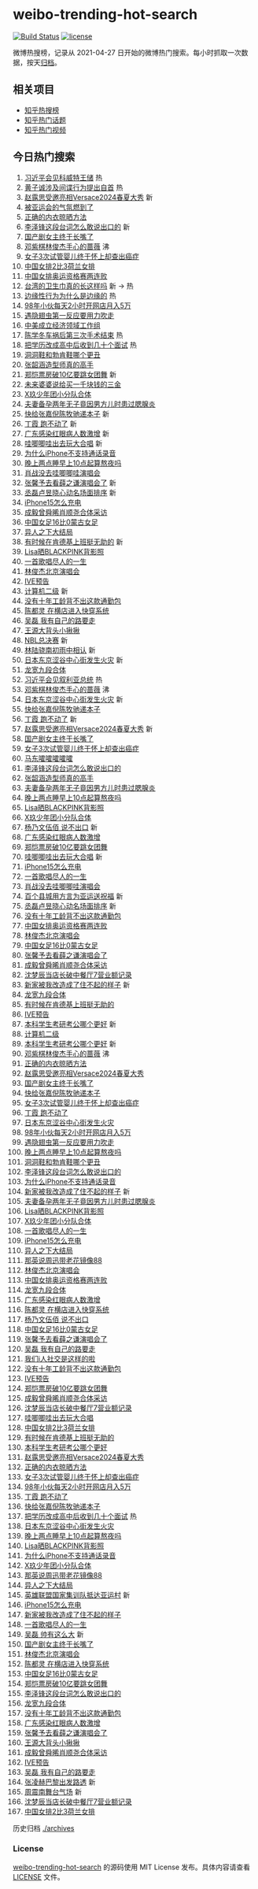 # weibo-trending-hot-search

[![Build Status](https://github.com/justjavac/weibo-trending-hot-search/workflows/ci/badge.svg?branch=master)](https://github.com/justjavac/weibo-trending-hot-search/actions)
[![license](https://img.shields.io/github/license/justjavac/weibo-trending-hot-search)](https://github.com/justjavac/weibo-trending-hot-search/blob/master/LICENSE)

微博热搜榜，记录从 2021-04-27
日开始的微博热门搜索。每小时抓取一次数据，按天[归档](./archives)。

## 相关项目

- [知乎热搜榜](https://github.com/justjavac/zhihu-trending-top-search)
- [知乎热门话题](https://github.com/justjavac/zhihu-trending-hot-questions)
- [知乎热门视频](https://github.com/justjavac/zhihu-trending-hot-video)

## 今日热门搜索

<!-- BEGIN -->
<!-- 最后更新时间 Sat Sep 23 2023 03:10:02 GMT+0800 (China Standard Time) -->

1. [习近平会见科威特王储](https://s.weibo.com//weibo?q=%23%E4%B9%A0%E8%BF%91%E5%B9%B3%E4%BC%9A%E8%A7%81%E7%A7%91%E5%A8%81%E7%89%B9%E7%8E%8B%E5%82%A8%23&Refer=new_time)
   热
1. [黄子诚涉及间谍行为提出自首](https://s.weibo.com//weibo?q=%23%E9%BB%84%E5%AD%90%E8%AF%9A%E6%B6%89%E5%8F%8A%E9%97%B4%E8%B0%8D%E8%A1%8C%E4%B8%BA%E6%8F%90%E5%87%BA%E8%87%AA%E9%A6%96%23&t=31&band_rank=1&Refer=top)
   热
1. [赵露思受邀亮相Versace2024春夏大秀](https://s.weibo.com//weibo?q=%E8%B5%B5%E9%9C%B2%E6%80%9D%E5%8F%97%E9%82%80%E4%BA%AE%E7%9B%B8Versace2024%E6%98%A5%E5%A4%8F%E5%A4%A7%E7%A7%80&t=31&band_rank=2&Refer=top)
   新
1. [被亚运会的气氛燃到了](https://s.weibo.com//weibo?q=%23%E8%A2%AB%E4%BA%9A%E8%BF%90%E4%BC%9A%E7%9A%84%E6%B0%94%E6%B0%9B%E7%87%83%E5%88%B0%E4%BA%86%23&t=31&band_rank=3&Refer=top)
1. [正确的内衣晾晒方法](https://s.weibo.com//weibo?q=%23%E6%AD%A3%E7%A1%AE%E7%9A%84%E5%86%85%E8%A1%A3%E6%99%BE%E6%99%92%E6%96%B9%E6%B3%95%23&t=31&band_rank=4&Refer=top)
1. [李泽锋这段台词怎么敢说出口的](https://s.weibo.com//weibo?q=%23%E6%9D%8E%E6%B3%BD%E9%94%8B%E8%BF%99%E6%AE%B5%E5%8F%B0%E8%AF%8D%E6%80%8E%E4%B9%88%E6%95%A2%E8%AF%B4%E5%87%BA%E5%8F%A3%E7%9A%84%23&t=31&band_rank=5&Refer=top)
   新
1. [国产剧女主终于长嘴了](https://s.weibo.com//weibo?q=%23%E5%9B%BD%E4%BA%A7%E5%89%A7%E5%A5%B3%E4%B8%BB%E7%BB%88%E4%BA%8E%E9%95%BF%E5%98%B4%E4%BA%86%23&t=31&band_rank=6&Refer=top)
1. [邓紫棋林俊杰手心的蔷薇](https://s.weibo.com//weibo?q=%23%E9%82%93%E7%B4%AB%E6%A3%8B%E6%9E%97%E4%BF%8A%E6%9D%B0%E6%89%8B%E5%BF%83%E7%9A%84%E8%94%B7%E8%96%87%23&t=31&band_rank=7&Refer=top)
   沸
1. [女子3次试管婴儿终于怀上却查出癌症](https://s.weibo.com//weibo?q=%23%E5%A5%B3%E5%AD%903%E6%AC%A1%E8%AF%95%E7%AE%A1%E5%A9%B4%E5%84%BF%E7%BB%88%E4%BA%8E%E6%80%80%E4%B8%8A%E5%8D%B4%E6%9F%A5%E5%87%BA%E7%99%8C%E7%97%87%23&t=31&band_rank=8&Refer=top)
1. [中国女排2比3荷兰女排](https://s.weibo.com//weibo?q=%23%E4%B8%AD%E5%9B%BD%E5%A5%B3%E6%8E%922%E6%AF%943%E8%8D%B7%E5%85%B0%E5%A5%B3%E6%8E%92%23&t=31&band_rank=9&Refer=top)
1. [中国女排奥运资格赛两连败](https://s.weibo.com//weibo?q=%23%E4%B8%AD%E5%9B%BD%E5%A5%B3%E6%8E%92%E5%A5%A5%E8%BF%90%E8%B5%84%E6%A0%BC%E8%B5%9B%E4%B8%A4%E8%BF%9E%E8%B4%A5%23&t=31&band_rank=10&Refer=top)
1. [台湾的卫生巾真的长这样吗](https://s.weibo.com//weibo?q=%23%E5%8F%B0%E6%B9%BE%E7%9A%84%E5%8D%AB%E7%94%9F%E5%B7%BE%E7%9C%9F%E7%9A%84%E9%95%BF%E8%BF%99%E6%A0%B7%E5%90%97%23&t=31&band_rank=11&Refer=top)
   新 -> 热
1. [边缘性行为为什么是边缘的](https://s.weibo.com//weibo?q=%E8%BE%B9%E7%BC%98%E6%80%A7%E8%A1%8C%E4%B8%BA%E4%B8%BA%E4%BB%80%E4%B9%88%E6%98%AF%E8%BE%B9%E7%BC%98%E7%9A%84&t=31&band_rank=12&Refer=top)
   热
1. [98年小伙每天2小时开网店月入5万](https://s.weibo.com//weibo?q=%2398%E5%B9%B4%E5%B0%8F%E4%BC%99%E6%AF%8F%E5%A4%A92%E5%B0%8F%E6%97%B6%E5%BC%80%E7%BD%91%E5%BA%97%E6%9C%88%E5%85%A55%E4%B8%87%23&t=31&band_rank=13&Refer=top)
1. [遇隐翅虫第一反应要用力吹走](https://s.weibo.com//weibo?q=%23%E9%81%87%E9%9A%90%E7%BF%85%E8%99%AB%E7%AC%AC%E4%B8%80%E5%8F%8D%E5%BA%94%E8%A6%81%E7%94%A8%E5%8A%9B%E5%90%B9%E8%B5%B0%23&t=31&band_rank=14&Refer=top)
1. [中美成立经济领域工作组](https://s.weibo.com//weibo?q=%23%E4%B8%AD%E7%BE%8E%E6%88%90%E7%AB%8B%E7%BB%8F%E6%B5%8E%E9%A2%86%E5%9F%9F%E5%B7%A5%E4%BD%9C%E7%BB%84%23&t=31&band_rank=15&Refer=top)
1. [陈学冬车祸后第三次手术结束](https://s.weibo.com//weibo?q=%23%E9%99%88%E5%AD%A6%E5%86%AC%E8%BD%A6%E7%A5%B8%E5%90%8E%E7%AC%AC%E4%B8%89%E6%AC%A1%E6%89%8B%E6%9C%AF%E7%BB%93%E6%9D%9F%23&t=31&band_rank=16&Refer=top)
   热
1. [把学历改成高中后收到几十个面试](https://s.weibo.com//weibo?q=%23%E6%8A%8A%E5%AD%A6%E5%8E%86%E6%94%B9%E6%88%90%E9%AB%98%E4%B8%AD%E5%90%8E%E6%94%B6%E5%88%B0%E5%87%A0%E5%8D%81%E4%B8%AA%E9%9D%A2%E8%AF%95%23&t=31&band_rank=17&Refer=top)
   热
1. [洞洞鞋和勃肯鞋哪个更丑](https://s.weibo.com//weibo?q=%23%E6%B4%9E%E6%B4%9E%E9%9E%8B%E5%92%8C%E5%8B%83%E8%82%AF%E9%9E%8B%E5%93%AA%E4%B8%AA%E6%9B%B4%E4%B8%91%23&t=31&band_rank=18&Refer=top)
1. [张韶涵造型师真的高手](https://s.weibo.com//weibo?q=%E5%BC%A0%E9%9F%B6%E6%B6%B5%E9%80%A0%E5%9E%8B%E5%B8%88%E7%9C%9F%E7%9A%84%E9%AB%98%E6%89%8B&t=31&band_rank=19&Refer=top)
1. [郑恺票房破10亿要跳女团舞](https://s.weibo.com//weibo?q=%23%E9%83%91%E6%81%BA%E7%A5%A8%E6%88%BF%E7%A0%B410%E4%BA%BF%E8%A6%81%E8%B7%B3%E5%A5%B3%E5%9B%A2%E8%88%9E%23&t=31&band_rank=20&Refer=top)
   新
1. [未来婆婆说给买一千块钱的三金](https://s.weibo.com//weibo?q=%23%E6%9C%AA%E6%9D%A5%E5%A9%86%E5%A9%86%E8%AF%B4%E7%BB%99%E4%B9%B0%E4%B8%80%E5%8D%83%E5%9D%97%E9%92%B1%E7%9A%84%E4%B8%89%E9%87%91%23&t=31&band_rank=21&Refer=top)
1. [X玖少年团小分队合体](https://s.weibo.com//weibo?q=%23X%E7%8E%96%E5%B0%91%E5%B9%B4%E5%9B%A2%E5%B0%8F%E5%88%86%E9%98%9F%E5%90%88%E4%BD%93%23&t=31&band_rank=22&Refer=top)
1. [夫妻备孕两年无子竟因男方儿时患过腮腺炎](https://s.weibo.com//weibo?q=%23%E5%A4%AB%E5%A6%BB%E5%A4%87%E5%AD%95%E4%B8%A4%E5%B9%B4%E6%97%A0%E5%AD%90%E7%AB%9F%E5%9B%A0%E7%94%B7%E6%96%B9%E5%84%BF%E6%97%B6%E6%82%A3%E8%BF%87%E8%85%AE%E8%85%BA%E7%82%8E%23&t=31&band_rank=23&Refer=top)
1. [快给张嘉倪陈牧驰递本子](https://s.weibo.com//weibo?q=%23%E5%BF%AB%E7%BB%99%E5%BC%A0%E5%98%89%E5%80%AA%E9%99%88%E7%89%A7%E9%A9%B0%E9%80%92%E6%9C%AC%E5%AD%90%23&t=31&band_rank=24&Refer=top)
   新
1. [丁霞 跑不动了](https://s.weibo.com//weibo?q=%E4%B8%81%E9%9C%9E%20%E8%B7%91%E4%B8%8D%E5%8A%A8%E4%BA%86&t=31&band_rank=25&Refer=top)
   新
1. [广东感染红眼病人数激增](https://s.weibo.com//weibo?q=%23%E5%B9%BF%E4%B8%9C%E6%84%9F%E6%9F%93%E7%BA%A2%E7%9C%BC%E7%97%85%E4%BA%BA%E6%95%B0%E6%BF%80%E5%A2%9E%23&t=31&band_rank=26&Refer=top)
   新
1. [哇唧唧哇出去玩大合唱](https://s.weibo.com//weibo?q=%E5%93%87%E5%94%A7%E5%94%A7%E5%93%87%E5%87%BA%E5%8E%BB%E7%8E%A9%E5%A4%A7%E5%90%88%E5%94%B1&t=31&band_rank=27&Refer=top)
   新
1. [为什么iPhone不支持通话录音](https://s.weibo.com//weibo?q=%23%E4%B8%BA%E4%BB%80%E4%B9%88iPhone%E4%B8%8D%E6%94%AF%E6%8C%81%E9%80%9A%E8%AF%9D%E5%BD%95%E9%9F%B3%23&t=31&band_rank=28&Refer=top)
1. [晚上两点睡早上10点起算熬夜吗](https://s.weibo.com//weibo?q=%23%E6%99%9A%E4%B8%8A%E4%B8%A4%E7%82%B9%E7%9D%A1%E6%97%A9%E4%B8%8A10%E7%82%B9%E8%B5%B7%E7%AE%97%E7%86%AC%E5%A4%9C%E5%90%97%23&t=31&band_rank=29&Refer=top)
1. [肖战没去哇唧唧哇演唱会](https://s.weibo.com//weibo?q=%23%E8%82%96%E6%88%98%E6%B2%A1%E5%8E%BB%E5%93%87%E5%94%A7%E5%94%A7%E5%93%87%E6%BC%94%E5%94%B1%E4%BC%9A%23&t=31&band_rank=30&Refer=top)
1. [张馨予去看薛之谦演唱会了](https://s.weibo.com//weibo?q=%23%E5%BC%A0%E9%A6%A8%E4%BA%88%E5%8E%BB%E7%9C%8B%E8%96%9B%E4%B9%8B%E8%B0%A6%E6%BC%94%E5%94%B1%E4%BC%9A%E4%BA%86%23&t=31&band_rank=31&Refer=top)
   新
1. [丞磊卢昱晓心动名场面排序](https://s.weibo.com//weibo?q=%23%E4%B8%9E%E7%A3%8A%E5%8D%A2%E6%98%B1%E6%99%93%E5%BF%83%E5%8A%A8%E5%90%8D%E5%9C%BA%E9%9D%A2%E6%8E%92%E5%BA%8F%23&t=31&band_rank=32&Refer=top)
   新
1. [iPhone15怎么充电](https://s.weibo.com//weibo?q=iPhone15%E6%80%8E%E4%B9%88%E5%85%85%E7%94%B5&t=31&band_rank=33&Refer=top)
1. [成毅曾舜晞肖顺尧合体采访](https://s.weibo.com//weibo?q=%23%E6%88%90%E6%AF%85%E6%9B%BE%E8%88%9C%E6%99%9E%E8%82%96%E9%A1%BA%E5%B0%A7%E5%90%88%E4%BD%93%E9%87%87%E8%AE%BF%23&t=31&band_rank=34&Refer=top)
1. [中国女足16比0蒙古女足](https://s.weibo.com//weibo?q=%23%E4%B8%AD%E5%9B%BD%E5%A5%B3%E8%B6%B316%E6%AF%940%E8%92%99%E5%8F%A4%E5%A5%B3%E8%B6%B3%23&t=31&band_rank=35&Refer=top)
1. [异人之下大结局](https://s.weibo.com//weibo?q=%23%E5%BC%82%E4%BA%BA%E4%B9%8B%E4%B8%8B%E5%A4%A7%E7%BB%93%E5%B1%80%23&t=31&band_rank=36&Refer=top)
1. [有时候在肯德基上班挺无助的](https://s.weibo.com//weibo?q=%23%E6%9C%89%E6%97%B6%E5%80%99%E5%9C%A8%E8%82%AF%E5%BE%B7%E5%9F%BA%E4%B8%8A%E7%8F%AD%E6%8C%BA%E6%97%A0%E5%8A%A9%E7%9A%84%23&t=31&band_rank=37&Refer=top)
   新
1. [Lisa晒BLACKPINK背影照](https://s.weibo.com//weibo?q=%23Lisa%E6%99%92BLACKPINK%E8%83%8C%E5%BD%B1%E7%85%A7%23&t=31&band_rank=38&Refer=top)
1. [一首歌唱尽人的一生](https://s.weibo.com//weibo?q=%23%E4%B8%80%E9%A6%96%E6%AD%8C%E5%94%B1%E5%B0%BD%E4%BA%BA%E7%9A%84%E4%B8%80%E7%94%9F%23&t=31&band_rank=39&Refer=top)
1. [林俊杰北京演唱会](https://s.weibo.com//weibo?q=%23%E6%9E%97%E4%BF%8A%E6%9D%B0%E5%8C%97%E4%BA%AC%E6%BC%94%E5%94%B1%E4%BC%9A%23&t=31&band_rank=40&Refer=top)
1. [IVE预告](https://s.weibo.com//weibo?q=IVE%E9%A2%84%E5%91%8A&t=31&band_rank=41&Refer=top)
1. [计算机二级](https://s.weibo.com//weibo?q=%23%E8%AE%A1%E7%AE%97%E6%9C%BA%E4%BA%8C%E7%BA%A7%23&t=31&band_rank=42&Refer=top)
   新
1. [没有十年工龄背不出这款通勤包](https://s.weibo.com//weibo?q=%23%E6%B2%A1%E6%9C%89%E5%8D%81%E5%B9%B4%E5%B7%A5%E9%BE%84%E8%83%8C%E4%B8%8D%E5%87%BA%E8%BF%99%E6%AC%BE%E9%80%9A%E5%8B%A4%E5%8C%85%23&t=31&band_rank=43&Refer=top)
1. [陈都灵 在横店进入快穿系统](https://s.weibo.com//weibo?q=%E9%99%88%E9%83%BD%E7%81%B5%20%E5%9C%A8%E6%A8%AA%E5%BA%97%E8%BF%9B%E5%85%A5%E5%BF%AB%E7%A9%BF%E7%B3%BB%E7%BB%9F&t=31&band_rank=44&Refer=top)
1. [吴磊 我有自己的路要走](https://s.weibo.com//weibo?q=%E5%90%B4%E7%A3%8A%20%E6%88%91%E6%9C%89%E8%87%AA%E5%B7%B1%E7%9A%84%E8%B7%AF%E8%A6%81%E8%B5%B0&t=31&band_rank=45&Refer=top)
1. [王源大背头小揪揪](https://s.weibo.com//weibo?q=%23%E7%8E%8B%E6%BA%90%E5%A4%A7%E8%83%8C%E5%A4%B4%E5%B0%8F%E6%8F%AA%E6%8F%AA%23&t=31&band_rank=46&Refer=top)
1. [NBL总决赛](https://s.weibo.com//weibo?q=%23NBL%E6%80%BB%E5%86%B3%E8%B5%9B%23&t=31&band_rank=47&Refer=top)
   新
1. [林陆骁南初雨中相认](https://s.weibo.com//weibo?q=%23%E6%9E%97%E9%99%86%E9%AA%81%E5%8D%97%E5%88%9D%E9%9B%A8%E4%B8%AD%E7%9B%B8%E8%AE%A4%23&t=31&band_rank=48&Refer=top)
   新
1. [日本东京涩谷中心街发生火灾](https://s.weibo.com//weibo?q=%23%E6%97%A5%E6%9C%AC%E4%B8%9C%E4%BA%AC%E6%B6%A9%E8%B0%B7%E4%B8%AD%E5%BF%83%E8%A1%97%E5%8F%91%E7%94%9F%E7%81%AB%E7%81%BE%23&t=31&band_rank=49&Refer=top)
   新
1. [龙宽九段合体](https://s.weibo.com//weibo?q=%E9%BE%99%E5%AE%BD%E4%B9%9D%E6%AE%B5%E5%90%88%E4%BD%93&t=31&band_rank=50&Refer=top)
1. [习近平会见叙利亚总统](https://s.weibo.com//weibo?q=%23%E4%B9%A0%E8%BF%91%E5%B9%B3%E4%BC%9A%E8%A7%81%E5%8F%99%E5%88%A9%E4%BA%9A%E6%80%BB%E7%BB%9F%23&Refer=new_time)
   热
1. [邓紫棋林俊杰手心的蔷薇](https://s.weibo.com//weibo?q=%23%E9%82%93%E7%B4%AB%E6%A3%8B%E6%9E%97%E4%BF%8A%E6%9D%B0%E6%89%8B%E5%BF%83%E7%9A%84%E8%94%B7%E8%96%87%23&t=31&band_rank=2&Refer=top)
   沸
1. [日本东京涩谷中心街发生火灾](https://s.weibo.com//weibo?q=%23%E6%97%A5%E6%9C%AC%E4%B8%9C%E4%BA%AC%E6%B6%A9%E8%B0%B7%E4%B8%AD%E5%BF%83%E8%A1%97%E5%8F%91%E7%94%9F%E7%81%AB%E7%81%BE%23&t=31&band_rank=5&Refer=top)
   新
1. [快给张嘉倪陈牧驰递本子](https://s.weibo.com//weibo?q=%23%E5%BF%AB%E7%BB%99%E5%BC%A0%E5%98%89%E5%80%AA%E9%99%88%E7%89%A7%E9%A9%B0%E9%80%92%E6%9C%AC%E5%AD%90%23&t=31&band_rank=6&Refer=top)
1. [丁霞 跑不动了](https://s.weibo.com//weibo?q=%E4%B8%81%E9%9C%9E%20%E8%B7%91%E4%B8%8D%E5%8A%A8%E4%BA%86&t=31&band_rank=7&Refer=top)
   新
1. [赵露思受邀亮相Versace2024春夏大秀](https://s.weibo.com//weibo?q=%E8%B5%B5%E9%9C%B2%E6%80%9D%E5%8F%97%E9%82%80%E4%BA%AE%E7%9B%B8Versace2024%E6%98%A5%E5%A4%8F%E5%A4%A7%E7%A7%80&t=31&band_rank=8&Refer=top)
   新
1. [国产剧女主终于长嘴了](https://s.weibo.com//weibo?q=%23%E5%9B%BD%E4%BA%A7%E5%89%A7%E5%A5%B3%E4%B8%BB%E7%BB%88%E4%BA%8E%E9%95%BF%E5%98%B4%E4%BA%86%23&t=31&band_rank=9&Refer=top)
1. [女子3次试管婴儿终于怀上却查出癌症](https://s.weibo.com//weibo?q=%23%E5%A5%B3%E5%AD%903%E6%AC%A1%E8%AF%95%E7%AE%A1%E5%A9%B4%E5%84%BF%E7%BB%88%E4%BA%8E%E6%80%80%E4%B8%8A%E5%8D%B4%E6%9F%A5%E5%87%BA%E7%99%8C%E7%97%87%23&t=31&band_rank=10&Refer=top)
1. [马东嚯嚯嚯嚯嚯](https://s.weibo.com//weibo?q=%23%E9%A9%AC%E4%B8%9C%E5%9A%AF%E5%9A%AF%E5%9A%AF%E5%9A%AF%E5%9A%AF%23&t=31&band_rank=15&Refer=top)
1. [李泽锋这段台词怎么敢说出口的](https://s.weibo.com//weibo?q=%23%E6%9D%8E%E6%B3%BD%E9%94%8B%E8%BF%99%E6%AE%B5%E5%8F%B0%E8%AF%8D%E6%80%8E%E4%B9%88%E6%95%A2%E8%AF%B4%E5%87%BA%E5%8F%A3%E7%9A%84%23&t=31&band_rank=19&Refer=top)
1. [张韶涵造型师真的高手](https://s.weibo.com//weibo?q=%E5%BC%A0%E9%9F%B6%E6%B6%B5%E9%80%A0%E5%9E%8B%E5%B8%88%E7%9C%9F%E7%9A%84%E9%AB%98%E6%89%8B&t=31&band_rank=20&Refer=top)
1. [夫妻备孕两年无子竟因男方儿时患过腮腺炎](https://s.weibo.com//weibo?q=%23%E5%A4%AB%E5%A6%BB%E5%A4%87%E5%AD%95%E4%B8%A4%E5%B9%B4%E6%97%A0%E5%AD%90%E7%AB%9F%E5%9B%A0%E7%94%B7%E6%96%B9%E5%84%BF%E6%97%B6%E6%82%A3%E8%BF%87%E8%85%AE%E8%85%BA%E7%82%8E%23&t=31&band_rank=22&Refer=top)
1. [晚上两点睡早上10点起算熬夜吗](https://s.weibo.com//weibo?q=%23%E6%99%9A%E4%B8%8A%E4%B8%A4%E7%82%B9%E7%9D%A1%E6%97%A9%E4%B8%8A10%E7%82%B9%E8%B5%B7%E7%AE%97%E7%86%AC%E5%A4%9C%E5%90%97%23&t=31&band_rank=23&Refer=top)
1. [Lisa晒BLACKPINK背影照](https://s.weibo.com//weibo?q=%23Lisa%E6%99%92BLACKPINK%E8%83%8C%E5%BD%B1%E7%85%A7%23&t=31&band_rank=24&Refer=top)
1. [X玖少年团小分队合体](https://s.weibo.com//weibo?q=%23X%E7%8E%96%E5%B0%91%E5%B9%B4%E5%9B%A2%E5%B0%8F%E5%88%86%E9%98%9F%E5%90%88%E4%BD%93%23&t=31&band_rank=25&Refer=top)
1. [杨乃文伍佰 说不出口](https://s.weibo.com//weibo?q=%E6%9D%A8%E4%B9%83%E6%96%87%E4%BC%8D%E4%BD%B0%20%E8%AF%B4%E4%B8%8D%E5%87%BA%E5%8F%A3&t=31&band_rank=26&Refer=top)
   新
1. [广东感染红眼病人数激增](https://s.weibo.com//weibo?q=%23%E5%B9%BF%E4%B8%9C%E6%84%9F%E6%9F%93%E7%BA%A2%E7%9C%BC%E7%97%85%E4%BA%BA%E6%95%B0%E6%BF%80%E5%A2%9E%23&t=31&band_rank=27&Refer=top)
1. [郑恺票房破10亿要跳女团舞](https://s.weibo.com//weibo?q=%23%E9%83%91%E6%81%BA%E7%A5%A8%E6%88%BF%E7%A0%B410%E4%BA%BF%E8%A6%81%E8%B7%B3%E5%A5%B3%E5%9B%A2%E8%88%9E%23&t=31&band_rank=29&Refer=top)
1. [哇唧唧哇出去玩大合唱](https://s.weibo.com//weibo?q=%E5%93%87%E5%94%A7%E5%94%A7%E5%93%87%E5%87%BA%E5%8E%BB%E7%8E%A9%E5%A4%A7%E5%90%88%E5%94%B1&t=31&band_rank=30&Refer=top)
   新
1. [iPhone15怎么充电](https://s.weibo.com//weibo?q=iPhone15%E6%80%8E%E4%B9%88%E5%85%85%E7%94%B5&t=31&band_rank=31&Refer=top)
1. [一首歌唱尽人的一生](https://s.weibo.com//weibo?q=%23%E4%B8%80%E9%A6%96%E6%AD%8C%E5%94%B1%E5%B0%BD%E4%BA%BA%E7%9A%84%E4%B8%80%E7%94%9F%23&t=31&band_rank=32&Refer=top)
1. [肖战没去哇唧唧哇演唱会](https://s.weibo.com//weibo?q=%23%E8%82%96%E6%88%98%E6%B2%A1%E5%8E%BB%E5%93%87%E5%94%A7%E5%94%A7%E5%93%87%E6%BC%94%E5%94%B1%E4%BC%9A%23&t=31&band_rank=33&Refer=top)
1. [百个县城用方言为亚运送祝福](https://s.weibo.com//weibo?q=%23%E7%99%BE%E4%B8%AA%E5%8E%BF%E5%9F%8E%E7%94%A8%E6%96%B9%E8%A8%80%E4%B8%BA%E4%BA%9A%E8%BF%90%E9%80%81%E7%A5%9D%E7%A6%8F%23&t=31&band_rank=34&Refer=top)
   新
1. [丞磊卢昱晓心动名场面排序](https://s.weibo.com//weibo?q=%23%E4%B8%9E%E7%A3%8A%E5%8D%A2%E6%98%B1%E6%99%93%E5%BF%83%E5%8A%A8%E5%90%8D%E5%9C%BA%E9%9D%A2%E6%8E%92%E5%BA%8F%23&t=31&band_rank=35&Refer=top)
   新
1. [没有十年工龄背不出这款通勤包](https://s.weibo.com//weibo?q=%23%E6%B2%A1%E6%9C%89%E5%8D%81%E5%B9%B4%E5%B7%A5%E9%BE%84%E8%83%8C%E4%B8%8D%E5%87%BA%E8%BF%99%E6%AC%BE%E9%80%9A%E5%8B%A4%E5%8C%85%23&t=31&band_rank=37&Refer=top)
1. [中国女排奥运资格赛两连败](https://s.weibo.com//weibo?q=%23%E4%B8%AD%E5%9B%BD%E5%A5%B3%E6%8E%92%E5%A5%A5%E8%BF%90%E8%B5%84%E6%A0%BC%E8%B5%9B%E4%B8%A4%E8%BF%9E%E8%B4%A5%23&t=31&band_rank=38&Refer=top)
1. [林俊杰北京演唱会](https://s.weibo.com//weibo?q=%23%E6%9E%97%E4%BF%8A%E6%9D%B0%E5%8C%97%E4%BA%AC%E6%BC%94%E5%94%B1%E4%BC%9A%23&t=31&band_rank=39&Refer=top)
1. [中国女足16比0蒙古女足](https://s.weibo.com//weibo?q=%23%E4%B8%AD%E5%9B%BD%E5%A5%B3%E8%B6%B316%E6%AF%940%E8%92%99%E5%8F%A4%E5%A5%B3%E8%B6%B3%23&t=31&band_rank=40&Refer=top)
1. [张馨予去看薛之谦演唱会了](https://s.weibo.com//weibo?q=%23%E5%BC%A0%E9%A6%A8%E4%BA%88%E5%8E%BB%E7%9C%8B%E8%96%9B%E4%B9%8B%E8%B0%A6%E6%BC%94%E5%94%B1%E4%BC%9A%E4%BA%86%23&t=31&band_rank=41&Refer=top)
1. [成毅曾舜晞肖顺尧合体采访](https://s.weibo.com//weibo?q=%23%E6%88%90%E6%AF%85%E6%9B%BE%E8%88%9C%E6%99%9E%E8%82%96%E9%A1%BA%E5%B0%A7%E5%90%88%E4%BD%93%E9%87%87%E8%AE%BF%23&t=31&band_rank=42&Refer=top)
1. [沈梦辰当店长破中餐厅7营业额记录](https://s.weibo.com//weibo?q=%23%E6%B2%88%E6%A2%A6%E8%BE%B0%E5%BD%93%E5%BA%97%E9%95%BF%E7%A0%B4%E4%B8%AD%E9%A4%90%E5%8E%857%E8%90%A5%E4%B8%9A%E9%A2%9D%E8%AE%B0%E5%BD%95%23&t=31&band_rank=43&Refer=top)
1. [新家被我改造成了住不起的样子](https://s.weibo.com//weibo?q=%23%E6%96%B0%E5%AE%B6%E8%A2%AB%E6%88%91%E6%94%B9%E9%80%A0%E6%88%90%E4%BA%86%E4%BD%8F%E4%B8%8D%E8%B5%B7%E7%9A%84%E6%A0%B7%E5%AD%90%23&t=31&band_rank=44&Refer=top)
   新
1. [龙宽九段合体](https://s.weibo.com//weibo?q=%E9%BE%99%E5%AE%BD%E4%B9%9D%E6%AE%B5%E5%90%88%E4%BD%93&t=31&band_rank=46&Refer=top)
1. [有时候在肯德基上班挺无助的](https://s.weibo.com//weibo?q=%23%E6%9C%89%E6%97%B6%E5%80%99%E5%9C%A8%E8%82%AF%E5%BE%B7%E5%9F%BA%E4%B8%8A%E7%8F%AD%E6%8C%BA%E6%97%A0%E5%8A%A9%E7%9A%84%23&t=31&band_rank=47&Refer=top)
1. [IVE预告](https://s.weibo.com//weibo?q=IVE%E9%A2%84%E5%91%8A&t=31&band_rank=48&Refer=top)
1. [本科学生考研考公哪个更好](https://s.weibo.com//weibo?q=%23%E6%9C%AC%E7%A7%91%E5%AD%A6%E7%94%9F%E8%80%83%E7%A0%94%E8%80%83%E5%85%AC%E5%93%AA%E4%B8%AA%E6%9B%B4%E5%A5%BD%23&t=31&band_rank=49&Refer=top)
   新
1. [计算机二级](https://s.weibo.com//weibo?q=%23%E8%AE%A1%E7%AE%97%E6%9C%BA%E4%BA%8C%E7%BA%A7%23&t=31&band_rank=50&Refer=top)
1. [本科学生考研考公哪个更好](https://s.weibo.com//weibo?q=%23%E6%9C%AC%E7%A7%91%E5%AD%A6%E7%94%9F%E8%80%83%E7%A0%94%E8%80%83%E5%85%AC%E5%93%AA%E4%B8%AA%E6%9B%B4%E5%A5%BD%23&t=31&band_rank=2&Refer=top)
   新
1. [邓紫棋林俊杰手心的蔷薇](https://s.weibo.com//weibo?q=%23%E9%82%93%E7%B4%AB%E6%A3%8B%E6%9E%97%E4%BF%8A%E6%9D%B0%E6%89%8B%E5%BF%83%E7%9A%84%E8%94%B7%E8%96%87%23&t=31&band_rank=4&Refer=top)
   沸
1. [正确的内衣晾晒方法](https://s.weibo.com//weibo?q=%23%E6%AD%A3%E7%A1%AE%E7%9A%84%E5%86%85%E8%A1%A3%E6%99%BE%E6%99%92%E6%96%B9%E6%B3%95%23&t=31&band_rank=5&Refer=top)
1. [赵露思受邀亮相Versace2024春夏大秀](https://s.weibo.com//weibo?q=%E8%B5%B5%E9%9C%B2%E6%80%9D%E5%8F%97%E9%82%80%E4%BA%AE%E7%9B%B8Versace2024%E6%98%A5%E5%A4%8F%E5%A4%A7%E7%A7%80&t=31&band_rank=6&Refer=top)
1. [国产剧女主终于长嘴了](https://s.weibo.com//weibo?q=%23%E5%9B%BD%E4%BA%A7%E5%89%A7%E5%A5%B3%E4%B8%BB%E7%BB%88%E4%BA%8E%E9%95%BF%E5%98%B4%E4%BA%86%23&t=31&band_rank=7&Refer=top)
1. [快给张嘉倪陈牧驰递本子](https://s.weibo.com//weibo?q=%23%E5%BF%AB%E7%BB%99%E5%BC%A0%E5%98%89%E5%80%AA%E9%99%88%E7%89%A7%E9%A9%B0%E9%80%92%E6%9C%AC%E5%AD%90%23&t=31&band_rank=8&Refer=top)
1. [女子3次试管婴儿终于怀上却查出癌症](https://s.weibo.com//weibo?q=%23%E5%A5%B3%E5%AD%903%E6%AC%A1%E8%AF%95%E7%AE%A1%E5%A9%B4%E5%84%BF%E7%BB%88%E4%BA%8E%E6%80%80%E4%B8%8A%E5%8D%B4%E6%9F%A5%E5%87%BA%E7%99%8C%E7%97%87%23&t=31&band_rank=9&Refer=top)
1. [丁霞 跑不动了](https://s.weibo.com//weibo?q=%E4%B8%81%E9%9C%9E%20%E8%B7%91%E4%B8%8D%E5%8A%A8%E4%BA%86&t=31&band_rank=10&Refer=top)
1. [日本东京涩谷中心街发生火灾](https://s.weibo.com//weibo?q=%23%E6%97%A5%E6%9C%AC%E4%B8%9C%E4%BA%AC%E6%B6%A9%E8%B0%B7%E4%B8%AD%E5%BF%83%E8%A1%97%E5%8F%91%E7%94%9F%E7%81%AB%E7%81%BE%23&t=31&band_rank=13&Refer=top)
1. [98年小伙每天2小时开网店月入5万](https://s.weibo.com//weibo?q=%2398%E5%B9%B4%E5%B0%8F%E4%BC%99%E6%AF%8F%E5%A4%A92%E5%B0%8F%E6%97%B6%E5%BC%80%E7%BD%91%E5%BA%97%E6%9C%88%E5%85%A55%E4%B8%87%23&t=31&band_rank=14&Refer=top)
1. [遇隐翅虫第一反应要用力吹走](https://s.weibo.com//weibo?q=%23%E9%81%87%E9%9A%90%E7%BF%85%E8%99%AB%E7%AC%AC%E4%B8%80%E5%8F%8D%E5%BA%94%E8%A6%81%E7%94%A8%E5%8A%9B%E5%90%B9%E8%B5%B0%23&t=31&band_rank=15&Refer=top)
1. [晚上两点睡早上10点起算熬夜吗](https://s.weibo.com//weibo?q=%23%E6%99%9A%E4%B8%8A%E4%B8%A4%E7%82%B9%E7%9D%A1%E6%97%A9%E4%B8%8A10%E7%82%B9%E8%B5%B7%E7%AE%97%E7%86%AC%E5%A4%9C%E5%90%97%23&t=31&band_rank=18&Refer=top)
1. [洞洞鞋和勃肯鞋哪个更丑](https://s.weibo.com//weibo?q=%23%E6%B4%9E%E6%B4%9E%E9%9E%8B%E5%92%8C%E5%8B%83%E8%82%AF%E9%9E%8B%E5%93%AA%E4%B8%AA%E6%9B%B4%E4%B8%91%23&t=31&band_rank=19&Refer=top)
1. [李泽锋这段台词怎么敢说出口的](https://s.weibo.com//weibo?q=%23%E6%9D%8E%E6%B3%BD%E9%94%8B%E8%BF%99%E6%AE%B5%E5%8F%B0%E8%AF%8D%E6%80%8E%E4%B9%88%E6%95%A2%E8%AF%B4%E5%87%BA%E5%8F%A3%E7%9A%84%23&t=31&band_rank=22&Refer=top)
1. [为什么iPhone不支持通话录音](https://s.weibo.com//weibo?q=%23%E4%B8%BA%E4%BB%80%E4%B9%88iPhone%E4%B8%8D%E6%94%AF%E6%8C%81%E9%80%9A%E8%AF%9D%E5%BD%95%E9%9F%B3%23&t=31&band_rank=23&Refer=top)
1. [新家被我改造成了住不起的样子](https://s.weibo.com//weibo?q=%23%E6%96%B0%E5%AE%B6%E8%A2%AB%E6%88%91%E6%94%B9%E9%80%A0%E6%88%90%E4%BA%86%E4%BD%8F%E4%B8%8D%E8%B5%B7%E7%9A%84%E6%A0%B7%E5%AD%90%23&t=31&band_rank=24&Refer=top)
   新
1. [夫妻备孕两年无子竟因男方儿时患过腮腺炎](https://s.weibo.com//weibo?q=%23%E5%A4%AB%E5%A6%BB%E5%A4%87%E5%AD%95%E4%B8%A4%E5%B9%B4%E6%97%A0%E5%AD%90%E7%AB%9F%E5%9B%A0%E7%94%B7%E6%96%B9%E5%84%BF%E6%97%B6%E6%82%A3%E8%BF%87%E8%85%AE%E8%85%BA%E7%82%8E%23&t=31&band_rank=25&Refer=top)
1. [Lisa晒BLACKPINK背影照](https://s.weibo.com//weibo?q=%23Lisa%E6%99%92BLACKPINK%E8%83%8C%E5%BD%B1%E7%85%A7%23&t=31&band_rank=26&Refer=top)
1. [X玖少年团小分队合体](https://s.weibo.com//weibo?q=%23X%E7%8E%96%E5%B0%91%E5%B9%B4%E5%9B%A2%E5%B0%8F%E5%88%86%E9%98%9F%E5%90%88%E4%BD%93%23&t=31&band_rank=27&Refer=top)
1. [一首歌唱尽人的一生](https://s.weibo.com//weibo?q=%23%E4%B8%80%E9%A6%96%E6%AD%8C%E5%94%B1%E5%B0%BD%E4%BA%BA%E7%9A%84%E4%B8%80%E7%94%9F%23&t=31&band_rank=28&Refer=top)
1. [iPhone15怎么充电](https://s.weibo.com//weibo?q=iPhone15%E6%80%8E%E4%B9%88%E5%85%85%E7%94%B5&t=31&band_rank=29&Refer=top)
1. [异人之下大结局](https://s.weibo.com//weibo?q=%23%E5%BC%82%E4%BA%BA%E4%B9%8B%E4%B8%8B%E5%A4%A7%E7%BB%93%E5%B1%80%23&t=31&band_rank=30&Refer=top)
1. [那英说周迅带老花镜像88](https://s.weibo.com//weibo?q=%23%E9%82%A3%E8%8B%B1%E8%AF%B4%E5%91%A8%E8%BF%85%E5%B8%A6%E8%80%81%E8%8A%B1%E9%95%9C%E5%83%8F88%23&t=31&band_rank=31&Refer=top)
1. [林俊杰北京演唱会](https://s.weibo.com//weibo?q=%23%E6%9E%97%E4%BF%8A%E6%9D%B0%E5%8C%97%E4%BA%AC%E6%BC%94%E5%94%B1%E4%BC%9A%23&t=31&band_rank=32&Refer=top)
1. [中国女排奥运资格赛两连败](https://s.weibo.com//weibo?q=%23%E4%B8%AD%E5%9B%BD%E5%A5%B3%E6%8E%92%E5%A5%A5%E8%BF%90%E8%B5%84%E6%A0%BC%E8%B5%9B%E4%B8%A4%E8%BF%9E%E8%B4%A5%23&t=31&band_rank=33&Refer=top)
1. [龙宽九段合体](https://s.weibo.com//weibo?q=%E9%BE%99%E5%AE%BD%E4%B9%9D%E6%AE%B5%E5%90%88%E4%BD%93&t=31&band_rank=34&Refer=top)
1. [广东感染红眼病人数激增](https://s.weibo.com//weibo?q=%23%E5%B9%BF%E4%B8%9C%E6%84%9F%E6%9F%93%E7%BA%A2%E7%9C%BC%E7%97%85%E4%BA%BA%E6%95%B0%E6%BF%80%E5%A2%9E%23&t=31&band_rank=35&Refer=top)
1. [陈都灵 在横店进入快穿系统](https://s.weibo.com//weibo?q=%E9%99%88%E9%83%BD%E7%81%B5%20%E5%9C%A8%E6%A8%AA%E5%BA%97%E8%BF%9B%E5%85%A5%E5%BF%AB%E7%A9%BF%E7%B3%BB%E7%BB%9F&t=31&band_rank=36&Refer=top)
1. [杨乃文伍佰 说不出口](https://s.weibo.com//weibo?q=%E6%9D%A8%E4%B9%83%E6%96%87%E4%BC%8D%E4%BD%B0%20%E8%AF%B4%E4%B8%8D%E5%87%BA%E5%8F%A3&t=31&band_rank=37&Refer=top)
1. [中国女足16比0蒙古女足](https://s.weibo.com//weibo?q=%23%E4%B8%AD%E5%9B%BD%E5%A5%B3%E8%B6%B316%E6%AF%940%E8%92%99%E5%8F%A4%E5%A5%B3%E8%B6%B3%23&t=31&band_rank=38&Refer=top)
1. [张馨予去看薛之谦演唱会了](https://s.weibo.com//weibo?q=%23%E5%BC%A0%E9%A6%A8%E4%BA%88%E5%8E%BB%E7%9C%8B%E8%96%9B%E4%B9%8B%E8%B0%A6%E6%BC%94%E5%94%B1%E4%BC%9A%E4%BA%86%23&t=31&band_rank=39&Refer=top)
1. [吴磊 我有自己的路要走](https://s.weibo.com//weibo?q=%E5%90%B4%E7%A3%8A%20%E6%88%91%E6%9C%89%E8%87%AA%E5%B7%B1%E7%9A%84%E8%B7%AF%E8%A6%81%E8%B5%B0&t=31&band_rank=40&Refer=top)
1. [我们i人社交是这样的啦](https://s.weibo.com//weibo?q=%E6%88%91%E4%BB%ACi%E4%BA%BA%E7%A4%BE%E4%BA%A4%E6%98%AF%E8%BF%99%E6%A0%B7%E7%9A%84%E5%95%A6&t=31&band_rank=41&Refer=top)
1. [没有十年工龄背不出这款通勤包](https://s.weibo.com//weibo?q=%23%E6%B2%A1%E6%9C%89%E5%8D%81%E5%B9%B4%E5%B7%A5%E9%BE%84%E8%83%8C%E4%B8%8D%E5%87%BA%E8%BF%99%E6%AC%BE%E9%80%9A%E5%8B%A4%E5%8C%85%23&t=31&band_rank=42&Refer=top)
1. [IVE预告](https://s.weibo.com//weibo?q=IVE%E9%A2%84%E5%91%8A&t=31&band_rank=43&Refer=top)
1. [郑恺票房破10亿要跳女团舞](https://s.weibo.com//weibo?q=%23%E9%83%91%E6%81%BA%E7%A5%A8%E6%88%BF%E7%A0%B410%E4%BA%BF%E8%A6%81%E8%B7%B3%E5%A5%B3%E5%9B%A2%E8%88%9E%23&t=31&band_rank=44&Refer=top)
1. [成毅曾舜晞肖顺尧合体采访](https://s.weibo.com//weibo?q=%23%E6%88%90%E6%AF%85%E6%9B%BE%E8%88%9C%E6%99%9E%E8%82%96%E9%A1%BA%E5%B0%A7%E5%90%88%E4%BD%93%E9%87%87%E8%AE%BF%23&t=31&band_rank=45&Refer=top)
1. [沈梦辰当店长破中餐厅7营业额记录](https://s.weibo.com//weibo?q=%23%E6%B2%88%E6%A2%A6%E8%BE%B0%E5%BD%93%E5%BA%97%E9%95%BF%E7%A0%B4%E4%B8%AD%E9%A4%90%E5%8E%857%E8%90%A5%E4%B8%9A%E9%A2%9D%E8%AE%B0%E5%BD%95%23&t=31&band_rank=46&Refer=top)
1. [哇唧唧哇出去玩大合唱](https://s.weibo.com//weibo?q=%E5%93%87%E5%94%A7%E5%94%A7%E5%93%87%E5%87%BA%E5%8E%BB%E7%8E%A9%E5%A4%A7%E5%90%88%E5%94%B1&t=31&band_rank=47&Refer=top)
1. [中国女排2比3荷兰女排](https://s.weibo.com//weibo?q=%23%E4%B8%AD%E5%9B%BD%E5%A5%B3%E6%8E%922%E6%AF%943%E8%8D%B7%E5%85%B0%E5%A5%B3%E6%8E%92%23&t=31&band_rank=48&Refer=top)
1. [有时候在肯德基上班挺无助的](https://s.weibo.com//weibo?q=%23%E6%9C%89%E6%97%B6%E5%80%99%E5%9C%A8%E8%82%AF%E5%BE%B7%E5%9F%BA%E4%B8%8A%E7%8F%AD%E6%8C%BA%E6%97%A0%E5%8A%A9%E7%9A%84%23&t=31&band_rank=49&Refer=top)
1. [本科学生考研考公哪个更好](https://s.weibo.com//weibo?q=%23%E6%9C%AC%E7%A7%91%E5%AD%A6%E7%94%9F%E8%80%83%E7%A0%94%E8%80%83%E5%85%AC%E5%93%AA%E4%B8%AA%E6%9B%B4%E5%A5%BD%23&t=31&band_rank=4&Refer=top)
1. [赵露思受邀亮相Versace2024春夏大秀](https://s.weibo.com//weibo?q=%E8%B5%B5%E9%9C%B2%E6%80%9D%E5%8F%97%E9%82%80%E4%BA%AE%E7%9B%B8Versace2024%E6%98%A5%E5%A4%8F%E5%A4%A7%E7%A7%80&t=31&band_rank=5&Refer=top)
1. [正确的内衣晾晒方法](https://s.weibo.com//weibo?q=%23%E6%AD%A3%E7%A1%AE%E7%9A%84%E5%86%85%E8%A1%A3%E6%99%BE%E6%99%92%E6%96%B9%E6%B3%95%23&t=31&band_rank=6&Refer=top)
1. [女子3次试管婴儿终于怀上却查出癌症](https://s.weibo.com//weibo?q=%23%E5%A5%B3%E5%AD%903%E6%AC%A1%E8%AF%95%E7%AE%A1%E5%A9%B4%E5%84%BF%E7%BB%88%E4%BA%8E%E6%80%80%E4%B8%8A%E5%8D%B4%E6%9F%A5%E5%87%BA%E7%99%8C%E7%97%87%23&t=31&band_rank=7&Refer=top)
1. [98年小伙每天2小时开网店月入5万](https://s.weibo.com//weibo?q=%2398%E5%B9%B4%E5%B0%8F%E4%BC%99%E6%AF%8F%E5%A4%A92%E5%B0%8F%E6%97%B6%E5%BC%80%E7%BD%91%E5%BA%97%E6%9C%88%E5%85%A55%E4%B8%87%23&t=31&band_rank=8&Refer=top)
1. [丁霞 跑不动了](https://s.weibo.com//weibo?q=%E4%B8%81%E9%9C%9E%20%E8%B7%91%E4%B8%8D%E5%8A%A8%E4%BA%86&t=31&band_rank=9&Refer=top)
1. [快给张嘉倪陈牧驰递本子](https://s.weibo.com//weibo?q=%23%E5%BF%AB%E7%BB%99%E5%BC%A0%E5%98%89%E5%80%AA%E9%99%88%E7%89%A7%E9%A9%B0%E9%80%92%E6%9C%AC%E5%AD%90%23&t=31&band_rank=10&Refer=top)
1. [把学历改成高中后收到几十个面试](https://s.weibo.com//weibo?q=%23%E6%8A%8A%E5%AD%A6%E5%8E%86%E6%94%B9%E6%88%90%E9%AB%98%E4%B8%AD%E5%90%8E%E6%94%B6%E5%88%B0%E5%87%A0%E5%8D%81%E4%B8%AA%E9%9D%A2%E8%AF%95%23&t=31&band_rank=13&Refer=top)
   热
1. [日本东京涩谷中心街发生火灾](https://s.weibo.com//weibo?q=%23%E6%97%A5%E6%9C%AC%E4%B8%9C%E4%BA%AC%E6%B6%A9%E8%B0%B7%E4%B8%AD%E5%BF%83%E8%A1%97%E5%8F%91%E7%94%9F%E7%81%AB%E7%81%BE%23&t=31&band_rank=14&Refer=top)
1. [晚上两点睡早上10点起算熬夜吗](https://s.weibo.com//weibo?q=%23%E6%99%9A%E4%B8%8A%E4%B8%A4%E7%82%B9%E7%9D%A1%E6%97%A9%E4%B8%8A10%E7%82%B9%E8%B5%B7%E7%AE%97%E7%86%AC%E5%A4%9C%E5%90%97%23&t=31&band_rank=17&Refer=top)
1. [Lisa晒BLACKPINK背影照](https://s.weibo.com//weibo?q=%23Lisa%E6%99%92BLACKPINK%E8%83%8C%E5%BD%B1%E7%85%A7%23&t=31&band_rank=19&Refer=top)
1. [为什么iPhone不支持通话录音](https://s.weibo.com//weibo?q=%23%E4%B8%BA%E4%BB%80%E4%B9%88iPhone%E4%B8%8D%E6%94%AF%E6%8C%81%E9%80%9A%E8%AF%9D%E5%BD%95%E9%9F%B3%23&t=31&band_rank=22&Refer=top)
1. [X玖少年团小分队合体](https://s.weibo.com//weibo?q=%23X%E7%8E%96%E5%B0%91%E5%B9%B4%E5%9B%A2%E5%B0%8F%E5%88%86%E9%98%9F%E5%90%88%E4%BD%93%23&t=31&band_rank=24&Refer=top)
1. [那英说周迅带老花镜像88](https://s.weibo.com//weibo?q=%23%E9%82%A3%E8%8B%B1%E8%AF%B4%E5%91%A8%E8%BF%85%E5%B8%A6%E8%80%81%E8%8A%B1%E9%95%9C%E5%83%8F88%23&t=31&band_rank=25&Refer=top)
1. [异人之下大结局](https://s.weibo.com//weibo?q=%23%E5%BC%82%E4%BA%BA%E4%B9%8B%E4%B8%8B%E5%A4%A7%E7%BB%93%E5%B1%80%23&t=31&band_rank=26&Refer=top)
1. [英雄联盟国家集训队抵达亚运村](https://s.weibo.com//weibo?q=%23%E8%8B%B1%E9%9B%84%E8%81%94%E7%9B%9F%E5%9B%BD%E5%AE%B6%E9%9B%86%E8%AE%AD%E9%98%9F%E6%8A%B5%E8%BE%BE%E4%BA%9A%E8%BF%90%E6%9D%91%23&t=31&band_rank=27&Refer=top)
   新
1. [iPhone15怎么充电](https://s.weibo.com//weibo?q=iPhone15%E6%80%8E%E4%B9%88%E5%85%85%E7%94%B5&t=31&band_rank=28&Refer=top)
1. [新家被我改造成了住不起的样子](https://s.weibo.com//weibo?q=%23%E6%96%B0%E5%AE%B6%E8%A2%AB%E6%88%91%E6%94%B9%E9%80%A0%E6%88%90%E4%BA%86%E4%BD%8F%E4%B8%8D%E8%B5%B7%E7%9A%84%E6%A0%B7%E5%AD%90%23&t=31&band_rank=29&Refer=top)
1. [一首歌唱尽人的一生](https://s.weibo.com//weibo?q=%23%E4%B8%80%E9%A6%96%E6%AD%8C%E5%94%B1%E5%B0%BD%E4%BA%BA%E7%9A%84%E4%B8%80%E7%94%9F%23&t=31&band_rank=30&Refer=top)
1. [吴磊 帅有这么大](https://s.weibo.com//weibo?q=%E5%90%B4%E7%A3%8A%20%E5%B8%85%E6%9C%89%E8%BF%99%E4%B9%88%E5%A4%A7&t=31&band_rank=31&Refer=top)
   新
1. [国产剧女主终于长嘴了](https://s.weibo.com//weibo?q=%23%E5%9B%BD%E4%BA%A7%E5%89%A7%E5%A5%B3%E4%B8%BB%E7%BB%88%E4%BA%8E%E9%95%BF%E5%98%B4%E4%BA%86%23&t=31&band_rank=32&Refer=top)
1. [林俊杰北京演唱会](https://s.weibo.com//weibo?q=%23%E6%9E%97%E4%BF%8A%E6%9D%B0%E5%8C%97%E4%BA%AC%E6%BC%94%E5%94%B1%E4%BC%9A%23&t=31&band_rank=34&Refer=top)
1. [陈都灵 在横店进入快穿系统](https://s.weibo.com//weibo?q=%E9%99%88%E9%83%BD%E7%81%B5%20%E5%9C%A8%E6%A8%AA%E5%BA%97%E8%BF%9B%E5%85%A5%E5%BF%AB%E7%A9%BF%E7%B3%BB%E7%BB%9F&t=31&band_rank=35&Refer=top)
1. [中国女足16比0蒙古女足](https://s.weibo.com//weibo?q=%23%E4%B8%AD%E5%9B%BD%E5%A5%B3%E8%B6%B316%E6%AF%940%E8%92%99%E5%8F%A4%E5%A5%B3%E8%B6%B3%23&t=31&band_rank=36&Refer=top)
1. [郑恺票房破10亿要跳女团舞](https://s.weibo.com//weibo?q=%23%E9%83%91%E6%81%BA%E7%A5%A8%E6%88%BF%E7%A0%B410%E4%BA%BF%E8%A6%81%E8%B7%B3%E5%A5%B3%E5%9B%A2%E8%88%9E%23&t=31&band_rank=37&Refer=top)
1. [李泽锋这段台词怎么敢说出口的](https://s.weibo.com//weibo?q=%23%E6%9D%8E%E6%B3%BD%E9%94%8B%E8%BF%99%E6%AE%B5%E5%8F%B0%E8%AF%8D%E6%80%8E%E4%B9%88%E6%95%A2%E8%AF%B4%E5%87%BA%E5%8F%A3%E7%9A%84%23&t=31&band_rank=38&Refer=top)
1. [龙宽九段合体](https://s.weibo.com//weibo?q=%E9%BE%99%E5%AE%BD%E4%B9%9D%E6%AE%B5%E5%90%88%E4%BD%93&t=31&band_rank=39&Refer=top)
1. [没有十年工龄背不出这款通勤包](https://s.weibo.com//weibo?q=%23%E6%B2%A1%E6%9C%89%E5%8D%81%E5%B9%B4%E5%B7%A5%E9%BE%84%E8%83%8C%E4%B8%8D%E5%87%BA%E8%BF%99%E6%AC%BE%E9%80%9A%E5%8B%A4%E5%8C%85%23&t=31&band_rank=40&Refer=top)
1. [广东感染红眼病人数激增](https://s.weibo.com//weibo?q=%23%E5%B9%BF%E4%B8%9C%E6%84%9F%E6%9F%93%E7%BA%A2%E7%9C%BC%E7%97%85%E4%BA%BA%E6%95%B0%E6%BF%80%E5%A2%9E%23&t=31&band_rank=41&Refer=top)
1. [张馨予去看薛之谦演唱会了](https://s.weibo.com//weibo?q=%23%E5%BC%A0%E9%A6%A8%E4%BA%88%E5%8E%BB%E7%9C%8B%E8%96%9B%E4%B9%8B%E8%B0%A6%E6%BC%94%E5%94%B1%E4%BC%9A%E4%BA%86%23&t=31&band_rank=42&Refer=top)
1. [王源大背头小揪揪](https://s.weibo.com//weibo?q=%23%E7%8E%8B%E6%BA%90%E5%A4%A7%E8%83%8C%E5%A4%B4%E5%B0%8F%E6%8F%AA%E6%8F%AA%23&t=31&band_rank=43&Refer=top)
1. [成毅曾舜晞肖顺尧合体采访](https://s.weibo.com//weibo?q=%23%E6%88%90%E6%AF%85%E6%9B%BE%E8%88%9C%E6%99%9E%E8%82%96%E9%A1%BA%E5%B0%A7%E5%90%88%E4%BD%93%E9%87%87%E8%AE%BF%23&t=31&band_rank=44&Refer=top)
1. [IVE预告](https://s.weibo.com//weibo?q=IVE%E9%A2%84%E5%91%8A&t=31&band_rank=45&Refer=top)
1. [吴磊 我有自己的路要走](https://s.weibo.com//weibo?q=%E5%90%B4%E7%A3%8A%20%E6%88%91%E6%9C%89%E8%87%AA%E5%B7%B1%E7%9A%84%E8%B7%AF%E8%A6%81%E8%B5%B0&t=31&band_rank=46&Refer=top)
1. [张凌赫巴黎出发路透](https://s.weibo.com//weibo?q=%23%E5%BC%A0%E5%87%8C%E8%B5%AB%E5%B7%B4%E9%BB%8E%E5%87%BA%E5%8F%91%E8%B7%AF%E9%80%8F%23&t=31&band_rank=47&Refer=top)
   新
1. [周震南舞台气场](https://s.weibo.com//weibo?q=%23%E5%91%A8%E9%9C%87%E5%8D%97%E8%88%9E%E5%8F%B0%E6%B0%94%E5%9C%BA%23&t=31&band_rank=48&Refer=top)
   新
1. [沈梦辰当店长破中餐厅7营业额记录](https://s.weibo.com//weibo?q=%23%E6%B2%88%E6%A2%A6%E8%BE%B0%E5%BD%93%E5%BA%97%E9%95%BF%E7%A0%B4%E4%B8%AD%E9%A4%90%E5%8E%857%E8%90%A5%E4%B8%9A%E9%A2%9D%E8%AE%B0%E5%BD%95%23&t=31&band_rank=49&Refer=top)
1. [中国女排2比3荷兰女排](https://s.weibo.com//weibo?q=%23%E4%B8%AD%E5%9B%BD%E5%A5%B3%E6%8E%922%E6%AF%943%E8%8D%B7%E5%85%B0%E5%A5%B3%E6%8E%92%23&t=31&band_rank=50&Refer=top)

<!-- END -->

历史归档 [./archives](./archives)

### License

[weibo-trending-hot-search](https://github.com/justjavac/weibo-trending-hot-search)
的源码使用 MIT License 发布。具体内容请查看 [LICENSE](./LICENSE) 文件。
